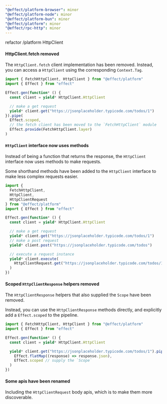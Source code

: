 ```yaml
---
"@effect/platform-browser": minor
"@effect/platform-node": minor
"@effect/platform-bun": minor
"@effect/platform": minor
"@effect/rpc-http": minor
---
```


refactor /platform HttpClient

#### HttpClient.fetch removed

The `HttpClient.fetch` client implementation has been removed. Instead, you can
access a `HttpClient` using the corresponding `Context.Tag`.

```ts
import { FetchHttpClient, HttpClient } from "@effect/platform"
import { Effect } from "effect"

Effect.gen(function* () {
  const client = yield* HttpClient.HttpClient

  // make a get request
  yield* client.get("https://jsonplaceholder.typicode.com/todos/1")
}).pipe(
  Effect.scoped,
  // the fetch client has been moved to the `FetchHttpClient` module
  Effect.provide(FetchHttpClient.layer)
)
```

#### `HttpClient` interface now uses methods

Instead of being a function that returns the response, the `HttpClient`
interface now uses methods to make requests.

Some shorthand methods have been added to the `HttpClient` interface to make
less complex requests easier.

```ts
import {
  FetchHttpClient,
  HttpClient,
  HttpClientRequest
} from "@effect/platform"
import { Effect } from "effect"

Effect.gen(function* () {
  const client = yield* HttpClient.HttpClient

  // make a get request
  yield* client.get("https://jsonplaceholder.typicode.com/todos/1")
  // make a post request
  yield* client.post("https://jsonplaceholder.typicode.com/todos")

  // execute a request instance
  yield* client.execute(
    HttpClientRequest.get("https://jsonplaceholder.typicode.com/todos/1")
  )
})
```

#### Scoped `HttpClientResponse` helpers removed

The `HttpClientResponse` helpers that also supplied the `Scope` have been removed.

Instead, you can use the `HttpClientResponse` methods directly, and explicitly
add a `Effect.scoped` to the pipeline.

```ts
import { FetchHttpClient, HttpClient } from "@effect/platform"
import { Effect } from "effect"

Effect.gen(function* () {
  const client = yield* HttpClient.HttpClient

  yield* client.get("https://jsonplaceholder.typicode.com/todos/1").pipe(
    Effect.flatMap((response) => response.json),
    Effect.scoped // supply the `Scope`
  )
})
```

#### Some apis have been renamed

Including the `HttpClientRequest` body apis, which is to make them more
discoverable.
